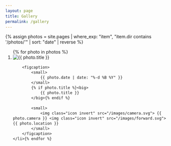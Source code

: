 ```yaml
---
layout: page
title: Gallery
permalink: /gallery
---
```


<style>
	.card {
		width: 40%;
		padding: 0;
		row-gap: 0;
		overflow: hidden;
		flex-grow: 1;
	}
	.card.big { width: 57%;}
	figcaption { padding: 1em;}
	.card img {
		height: 100%;
		object-fit: cover;
	}
</style>

{% assign photos = site.pages | where_exp: "item", "item.dir contains '/photos/'" | sort: "date" | reverse %}

<ol class="grid" id="photo-grid">{% for photo in photos %}
	<li class="card{% if photo.rating >= 4 %} big{% endif %}" onclick="window.location = '{{ photo.url }}'">
		<img src="{{ photo.slug }}.webp" alt="{{ photo.title }}">

		<figcaption>
			<small>
				{{ photo.date | date: "%-d %B %Y" }}
			</small>
			{% if photo.title %}<big>
				{{ photo.title }}
			</big>{% endif %}

			<small>
				<img class="icon invert" src="/images/camera.svg"> {{ photo.camera }} <img class="icon invert" src="/images/forward.svg"> {{ photo.location }}
			</small>
		</figcaption>
	</li>{% endfor %}
</ol>
